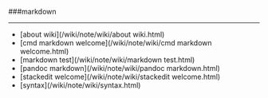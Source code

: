 ###markdown

------

<div id=archive_tags>
<ul>
<li>[about wiki](/wiki/note/wiki/about wiki.html)</li> 
<li>[cmd markdown welcome](/wiki/note/wiki/cmd markdown welcome.html)</li> 
<li>[markdown test](/wiki/note/wiki/markdown test.html)</li> 
<li>[pandoc markdown](/wiki/note/wiki/pandoc markdown.html)</li> 
<li>[stackedit welcome](/wiki/note/wiki/stackedit welcome.html)</li> 
<li>[syntax](/wiki/note/wiki/syntax.html)</li> 
</ul>
</div>
